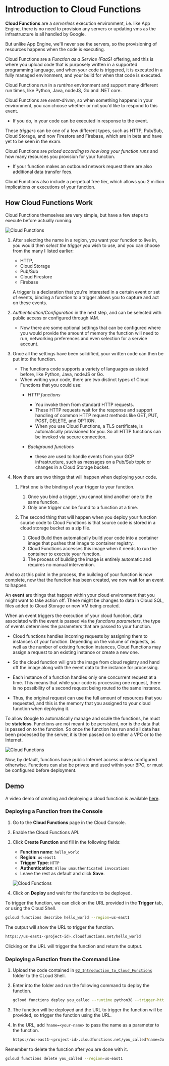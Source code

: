 # Introduction to Cloud Functions

**Cloud Functions** are a *serverless* execution environment, i.e. like App Engine, there is no need to provision any servers or updating vms as the infrastructure is all handled by Google.

But unlike App Engine, we'll never see the servers, so the provisioning of resources happens when the code is executing.

Cloud Functions are a *Function as a Service (FaaS)* offering, and this is where you upload code that is purposely written in a supported programming language, and when your code is triggered, it is executed in a fully managed environment, and your build for when that code is executed. 

Cloud Functions run in a *runtime* environment and support many different run times, like Python, Java, nodeJS, Go and .NET core.

Cloud Functions are *event-driven*, so when something happens in your environment, you can choose whether or not you'd like to respond to this event.

- If you do, in your code can be executed in response to the event.

These *triggers* can be one of a few different types, such as HTTP, Pub/Sub, Cloud Storage, and now Firestore and Firebase, which are in beta and have yet to be seen in the exam.

Cloud Functions are *priced according to how long your function runs* and how many resources you provision for your function.

- If your function makes an outbound network request there are also additional data transfer fees.

Cloud Functions also include a perpetual free tier, which allows you 2 million implications or executions of your function.

## How Cloud Functions Work

Cloud Functions themselves are very simple, but have a few steps to execute before actually running.

![Cloud Functions](images/02_Introduction_to_Cloud_Functions_01.png)

1. After selecting the name in a region, you want your function to live in, you would then *select the trigger* you wish to use, and you can choose from the many I listed earlier:

   - HTTP,
   - Cloud Storage
   - Pub/Sub
   - Cloud Firestore
   - Firebase

    A trigger is a declaration that you're interested in a certain event or set of events, binding a function to a trigger allows you to capture and act on these events.

2. *Authentication/Configuration* in the next step, and can be selected with public access or configured through IAM.

   - Now there are some optional settings that can be configured where you would provide the amount of memory the function will need to run, networking preferences and even selection for a service account.

3. Once all the settings have been solidified, your written code can then be put into the function. 

    - The functions code supports a variety of languages as stated before, like Python, Java, nodeJS or Go.
    - When writing your code, there are two distinct types of Cloud Functions that you could use:
      - *HTTP functions*
        - You invoke them from standard HTTP requests.
        - These HTTP requests wait for the response and support handling of common HTTP request methods like GET, PUT, POST, DELETE, and OPTION.
        - When you use Cloud Functions, a TLS certificate, is automatically provisioned for you. So all HTTP functions can be invoked via secure connection.

      - *Background functions*
        - these are used to handle events from your GCP infrastructure, such as messages on a Pub/Sub topic or changes in a Cloud Storage bucket.

4. Now there are two things that will happen when deploying your code.

   1. First one is the binding of your trigger to your function.
      1. Once you bind a trigger, you cannot bind another one to the same function.
      2. Only one trigger can be found to a function at a time.

   2. The second thing that will happen when you deploy your function source code to Cloud Functions is that source code is stored in a cloud storage bucket as a zip file.
      1. Cloud Build then automatically build your code into a container image that pushes that image to container registry.
      2. Cloud Functions accesses this image when it needs to run the container to execute your function.
      3. The process of building the image is entirely automatic and requires no manual intervention.

And so at this point in the process, the building of your function is now complete, now that the function has been created, we now wait for an event to happen.

An **event** are things that happen within your cloud environment that you might want to take action off. These might be changes to data in Cloud SQL, files added to Cloud Storage or new VM being created.

When an event triggers the execution of your cloud function, data associated with the event is passed via the *functions parameters*, the type of events determines the parameters that are passed to your function.

- Cloud functions handles incoming requests by assigning them to instances of your function. Depending on the volume of requests, as well as the number of existing function instances, Cloud Functions may assign a request to an existing instance or create a new one.

- So the cloud function will grab the image from cloud registry and hand off the image along with the event data to the instance for processing. 

- Each instance of a function handles only one concurrent request at a time. This means that while your code is processing one request, there is no possibility of a second request being routed to the same instance.

- Thus, the original request can use the full amount of resources that you requested, and this is the memory that you assigned to your cloud function when deploying it.

To allow Google to automatically manage and scale the functions, he must be **stateless**. Functions are not meant to be persistent, nor is the data that is passed on to the function. So once the function has run and all data has been processed by the server, it is then passed on to either a VPC or to the Internet.

![Cloud Functions](images/02_Introduction_to_Cloud_Functions_02.png)

Now, by default, functions have public Internet access unless configured otherwise. Functions can also be private and used within your BPC, or must be configured before deployment. 

## Demo

A video demo of creating and deploying a cloud function is available [here](https://youtu.be/jpno8FSqpc8?si=R8dHjcw2Nb8agkZE&t=63537).

### Deploying a Function from the Console

1. Go to the **Cloud Functions** page in the Cloud Console.
2. Enable the Cloud Functions API.
3. Click **Create Function** and fill in the following fields:
   - **Function name**: `hello_world`
   - **Region**: `us-east1`
   - **Trigger Type**: `HTTP`
   - **Authentication**: `Allow unauthenticated invocations`
   - Leave the rest as default and click **Save**.

    ![Cloud Functions](images/02_Introduction_to_Cloud_Functions_03.png)

4. Click on **Deploy** and wait for the function to be deployed.

To trigger the function, we can click on the URL provided in the **Trigger** tab, or using the Cloud Shell.

```bash
gcloud functions describe hello_world --region=us-east1
```

The output will show the URL to trigger the function.

```bash
https://us-east1-<project-id>.cloudfunctions.net/hello_world
```

Clicking on the URL will trigger the function and return the output.

### Deploying a Function from the Command Line

1. Upload the code contained in [`02_Introduction_to_Cloud_Functions`](res\02_Introduction_to_Cloud_Functions) folder to the CLoud Shell.
2. Enter into the folder and run the following command to deploy the function.

    ```bash
    gcloud functions deploy you_called --runtime python38 --trigger-http --allow-unauthenticated
    ```

3. The function will be deployed and the URL to trigger the function will be provided, so trigger the function using the URL.

4. In the URL, add `?name=<your-name>` to pass the name as a parameter to the function.

    ```bash
    https://us-east1-<project-id>.cloudfunctions.net/you_called?name=John
    ```

Remember to delete the function after you are done with it.

```bash
gcloud functions delete you_called --region=us-east1
```
